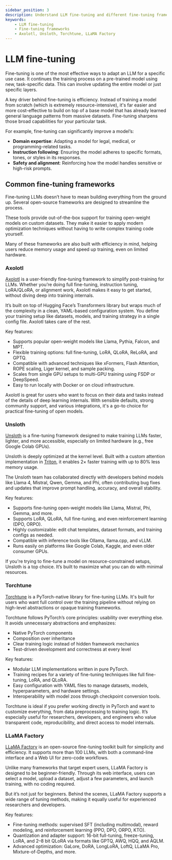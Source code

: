 ```yaml
---
sidebar_position: 3
description: Understand LLM fine-tuning and different fine-tuning frameworks
keywords:
    - LLM fine-tuning
    - Fine-tuning frameworks
    - Axolotl, Unsloth, Torchtune, LLaMA Factory
---
```


# LLM fine-tuning

Fine-tuning is one of the most effective ways to adapt an LLM for a specific use case. It continues the training process on a pre-trained model using new, task-specific data. This can involve updating the entire model or just specific layers.

A key driver behind fine-tuning is efficiency. Instead of training a model from scratch (which is extremely resource-intensive), it's far easier and more cost-effective to build on top of a base model that has already learned general language patterns from massive datasets. Fine-tuning sharpens those broad capabilities for your particular task.

For example, fine-tuning can significantly improve a model’s:

- **Domain expertise**: Adapting a model for legal, medical, or programming-related tasks.
- **Instruction following**: Ensuring the model adheres to specific formats, tones, or styles in its responses.
- **Safety and alignment**: Reinforcing how the model handles sensitive or high-risk prompts.

## Common fine-tuning frameworks

Fine-tuning LLMs doesn’t have to mean building everything from the ground up. Several open-source frameworks are designed to streamline the process.

These tools provide out-of-the-box support for training open-weight models on custom datasets. They make it easier to apply modern optimization techniques without having to write complex training code yourself.

Many of these frameworks are also built with efficiency in mind, helping users reduce memory usage and speed up training, even on limited hardware.

### Axolotl

[Axolotl](https://axolotl.ai/) is a user-friendly fine-tuning framework to simplify post-training for LLMs. Whether you’re doing full fine-tuning, instruction tuning, LoRA/QLoRA, or alignment work, Axolotl makes it easy to get started, without diving deep into training internals.

It’s built on top of Hugging Face’s Transformers library but wraps much of the complexity in a clean, YAML-based configuration system. You define your training setup like datasets, models, and training strategy in a single config file. Axolotl takes care of the rest.

Key features:

- Supports popular open-weight models like Llama, Pythia, Falcon, and MPT.
- Flexible training options: full fine-tuning, LoRA, QLoRA, ReLoRA, and GPTQ.
- Compatible with advanced techniques like xFormers, Flash Attention, ROPE scaling, Liger kernel, and sample packing.
- Scales from single GPU setups to multi-GPU training using FSDP or DeepSpeed.
- Easy to run locally with Docker or on cloud infrastructure.

Axolotl is great for users who want to focus on their data and tasks instead of the details of deep learning internals. With sensible defaults, strong community support, and various integrations, it's a go-to choice for practical fine-tuning of open models.

### Unsloth

[Unsloth](https://unsloth.ai/) is a fine-tuning framework designed to make training LLMs faster, lighter, and more accessible, especially on limited hardware (e.g., free Google Colab GPUs).

Unsloth is deeply optimized at the kernel level. Built with a custom attention implementation in [Triton](https://openai.com/index/triton), it enables 2× faster training with up to 80% less memory usage.

The Unsloth team has collaborated directly with developers behind models like Llama 4, Mistral, Qwen, Gemma, and Phi, often contributing bug fixes and updates that improve prompt handling, accuracy, and overall stability.

Key features:

- Supports fine-tuning open-weight models like Llama, Mistral, Phi, Gemma, and more.
- Supports LoRA, QLoRA, full fine-tuning, and even reinforcement learning (DPO, ORPO).
- Highly customizable: edit chat templates, dataset formats, and training configs as needed.
- Compatible with inference tools like Ollama, llama.cpp, and vLLM.
- Runs easily on platforms like Google Colab, Kaggle, and even older consumer GPUs.

If you're trying to fine-tune a model on resource-constrained setups, Unsloth is a top choice. It’s built to maximize what you can do with minimal resources.

### Torchtune

[Torchtune](https://github.com/pytorch/torchtune) is a PyTorch-native library for fine-tuning LLMs. It's built for users who want full control over the training pipeline without relying on high-level abstractions or opaque training frameworks.

Torchtune follows PyTorch’s core principles: usability over everything else. It avoids unnecessary abstractions and emphasizes:

- Native PyTorch components
- Composition over inheritance
- Clear training logic instead of hidden framework mechanics
- Test-driven development and correctness at every level

Key features:

- Modular LLM implementations written in pure PyTorch.
- Training recipes for a variety of fine-tuning techniques like full fine-tuning, LoRA, and QLoRA.
- Easy configuration with YAML files to manage datasets, models, hyperparameters, and hardware settings.
- Interoperability with model zoos through checkpoint conversion tools.

Torchtune is ideal if you prefer working directly in PyTorch and want to customize everything, from data preprocessing to training logic. It’s especially useful for researchers, developers, and engineers who value transparent code, reproducibility, and direct access to model internals.

### LLaMA Factory

[LLaMA Factory](https://github.com/hiyouga/LLaMA-Factory) is an open-source fine-tuning toolkit built for simplicity and efficiency. It supports more than 100 LLMs, with both a command-line interface and a Web UI for zero-code workflows.

Unlike many frameworks that target expert users, LLaMA Factory is designed to be beginner-friendly. Through its web interface, users can select a model, upload a dataset, adjust a few parameters, and launch training, with no coding required.

But it’s not just for beginners. Behind the scenes, LLaMA Factory supports a wide range of tuning methods, making it equally useful for experienced researchers and developers.

Key features:

- Fine-tuning methods: supervised SFT (including multimodal), reward modeling, and reinforcement learning (PPO, DPO, ORPO, KTO).
- Quantization and adapter support: 16-bit full-tuning, freeze-tuning, LoRA, and 2–8 bit QLoRA via formats like GPTQ, AWQ, HQQ, and AQLM.
- Advanced optimization: GaLore, DoRA, LongLoRA, LoftQ, LLaMA Pro, Mixture-of-Depths, and more.